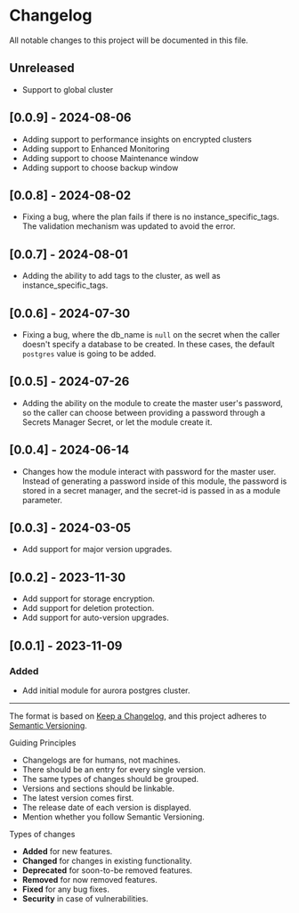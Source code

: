 # Changelog

All notable changes to this project will be documented in this file.

## Unreleased

- Support to global cluster
## [0.0.9] - 2024-08-06

- Adding support to performance insights on encrypted clusters
- Adding support to Enhanced Monitoring
- Adding support to choose Maintenance window
- Adding support to choose backup window

## [0.0.8] - 2024-08-02

- Fixing a bug, where the plan fails if there is no instance_specific_tags. The validation mechanism was updated to avoid the error.

## [0.0.7] - 2024-08-01

- Adding the ability to add tags to the cluster, as well as instance_specific_tags.

## [0.0.6] - 2024-07-30

- Fixing a bug, where the db_name is `null` on the secret when the caller doesn't specify a database to be created. In these cases, the default `postgres` value is going to be added.

## [0.0.5] - 2024-07-26

- Adding the ability on the module to create the master user's password, so the caller can choose between providing a password through a Secrets Manager Secret, or let the module create it. 

## [0.0.4] - 2024-06-14

- Changes how the module interact with password for the master user. Instead of generating a password inside of this module, the password is stored in a secret manager, and the secret-id is passed in as a module parameter.

## [0.0.3] - 2024-03-05

- Add support for major version upgrades.


## [0.0.2] - 2023-11-30

- Add support for storage encryption.
- Add support for deletion protection.
- Add support for auto-version upgrades. 


## [0.0.1] - 2023-11-09

### Added

- Add initial module for aurora postgres cluster.

---

The format is based on [Keep a Changelog](https://keepachangelog.com/en/1.0.0/),
and this project adheres to [Semantic Versioning](https://semver.org/spec/v2.0.0.html).

Guiding Principles

- Changelogs are for humans, not machines.
- There should be an entry for every single version.
- The same types of changes should be grouped.
- Versions and sections should be linkable.
- The latest version comes first.
- The release date of each version is displayed.
- Mention whether you follow Semantic Versioning.

Types of changes

- **Added** for new features.
- **Changed** for changes in existing functionality.
- **Deprecated** for soon-to-be removed features.
- **Removed** for now removed features.
- **Fixed** for any bug fixes.
- **Security** in case of vulnerabilities.
